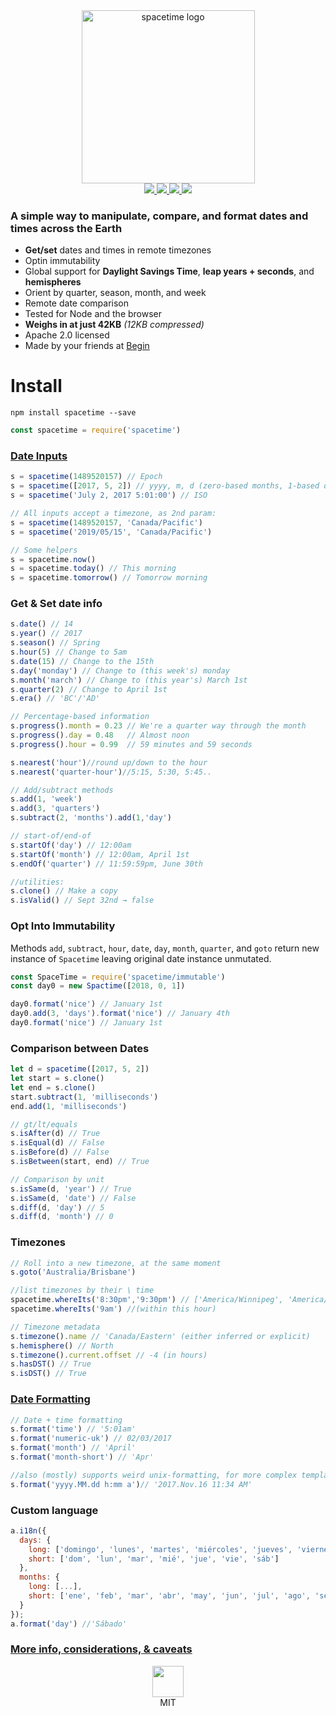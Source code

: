 <div align="center">
  <div>
    <img width="277" alt="spacetime logo" src="https://user-images.githubusercontent.com/399657/31140478-80a4269a-a842-11e7-8dbf-b541fe3e87a7.png">
  </div>

  <a href="https://www.codacy.com/app/spencerkelly86/spacetime">
    <img src="https://api.codacy.com/project/badge/grade/02bb9cd9afa74d5787b9d28095b1230e" />
  </a>

  <a href="https://npmjs.org/package/spacetime">
    <img src="https://img.shields.io/npm/v/spacetime.svg?style=flat-square" />
  </a>

  <a href="https://www.codacy.com/app/spencerkelly86/spacetime">
    <img src="https://api.codacy.com/project/badge/Coverage/02bb9cd9afa74d5787b9d28095b1230e" />
  </a>

  <a href="https://app.codeship.com/projects/211003">
    <img src="https://app.codeship.com/projects/6e9dace0-f88b-0134-515a-7e4075ae1ca2/status?branch=master" />
  </a>
</div>

### A simple way to manipulate, compare, and format dates and times across the Earth

- **Get/set** dates and times in remote timezones
- Optin immutability
- Global support for **Daylight Savings Time**, **leap years + seconds**, and **hemispheres**
- Orient by quarter, season, month, and week
- Remote date comparison
- Tested for Node and the browser
- **Weighs in at just 42KB** _(12KB compressed)_
- Apache 2.0 licensed
- Made by your friends at [Begin](https://begin.com)

# Install

`npm install spacetime --save`

```js
const spacetime = require('spacetime')
```

### [Date Inputs](https://github.com/smallwins/spacetime/wiki/Input)
```js
s = spacetime(1489520157) // Epoch
s = spacetime([2017, 5, 2]) // yyyy, m, d (zero-based months, 1-based days)
s = spacetime('July 2, 2017 5:01:00') // ISO

// All inputs accept a timezone, as 2nd param:
s = spacetime(1489520157, 'Canada/Pacific')
s = spacetime('2019/05/15', 'Canada/Pacific')

// Some helpers
s = spacetime.now()
s = spacetime.today() // This morning
s = spacetime.tomorrow() // Tomorrow morning
```

### Get & Set date info
```js
s.date() // 14
s.year() // 2017
s.season() // Spring
s.hour(5) // Change to 5am
s.date(15) // Change to the 15th
s.day('monday') // Change to (this week's) monday
s.month('march') // Change to (this year's) March 1st
s.quarter(2) // Change to April 1st
s.era() // 'BC'/'AD'

// Percentage-based information
s.progress().month = 0.23 // We're a quarter way through the month
s.progress().day = 0.48   // Almost noon
s.progress().hour = 0.99  // 59 minutes and 59 seconds

s.nearest('hour')//round up/down to the hour
s.nearest('quarter-hour')//5:15, 5:30, 5:45..

// Add/subtract methods
s.add(1, 'week')
s.add(3, 'quarters')
s.subtract(2, 'months').add(1,'day')

// start-of/end-of
s.startOf('day') // 12:00am
s.startOf('month') // 12:00am, April 1st
s.endOf('quarter') // 11:59:59pm, June 30th

//utilities:
s.clone() // Make a copy
s.isValid() // Sept 32nd → false
```

### Opt Into Immutability

Methods `add`, `subtract`, `hour`, `date`, `day`, `month`, `quarter`, and `goto` return new instance of `Spacetime` leaving original date instance unmutated.

```javascript
const SpaceTime = require('spacetime/immutable')
const day0 = new Spactime([2018, 0, 1])

day0.format('nice') // January 1st
day0.add(3, 'days').format('nice') // January 4th 
day0.format('nice') // January 1st
```

### Comparison between Dates

```js
let d = spacetime([2017, 5, 2])
let start = s.clone()
let end = s.clone()
start.subtract(1, 'milliseconds')
end.add(1, 'milliseconds')

// gt/lt/equals
s.isAfter(d) // True
s.isEqual(d) // False
s.isBefore(d) // False
s.isBetween(start, end) // True

// Comparison by unit
s.isSame(d, 'year') // True
s.isSame(d, 'date') // False
s.diff(d, 'day') // 5
s.diff(d, 'month') // 0
```

### Timezones
```js
// Roll into a new timezone, at the same moment
s.goto('Australia/Brisbane')

//list timezones by their \ time
spacetime.whereIts('8:30pm','9:30pm') // ['America/Winnipeg', 'America/Yellowknife'... ]
spacetime.whereIts('9am') //(within this hour)

// Timezone metadata
s.timezone().name // 'Canada/Eastern' (either inferred or explicit)
s.hemisphere() // North
s.timezone().current.offset // -4 (in hours)
s.hasDST() // True
s.isDST() // True
```

### [Date Formatting](https://github.com/smallwins/spacetime/wiki/Formatting)
```js
// Date + time formatting
s.format('time') // '5:01am'
s.format('numeric-uk') // 02/03/2017
s.format('month') // 'April'
s.format('month-short') // 'Apr'

//also (mostly) supports weird unix-formatting, for more complex templating
s.format('yyyy.MM.dd h:mm a')// '2017.Nov.16 11:34 AM'
```
### Custom language

```js
a.i18n({
  days: {
    long: ['domingo', 'lunes', 'martes', 'miércoles', 'jueves', 'viernes', 'sábado'],
    short: ['dom', 'lun', 'mar', 'mié', 'jue', 'vie', 'sáb']
  },
  months: {
    long: [...],
    short: ['ene', 'feb', 'mar', 'abr', 'may', 'jun', 'jul', 'ago', 'sep', 'oct', 'nov', 'dic'],
  }
});
a.format('day') //'Sábado'
```

### [More info, considerations, & caveats](https://github.com/smallwins/spacetime/wiki)

<div align="center">
  <a href="https://twitter.com/begin">
    <img width="50" src="https://user-images.githubusercontent.com/399657/31141177-9f339dc8-a844-11e7-8330-0cee2dc12128.jpg"/>
  </a>
  <div>
    MIT
  </div>
</div>
